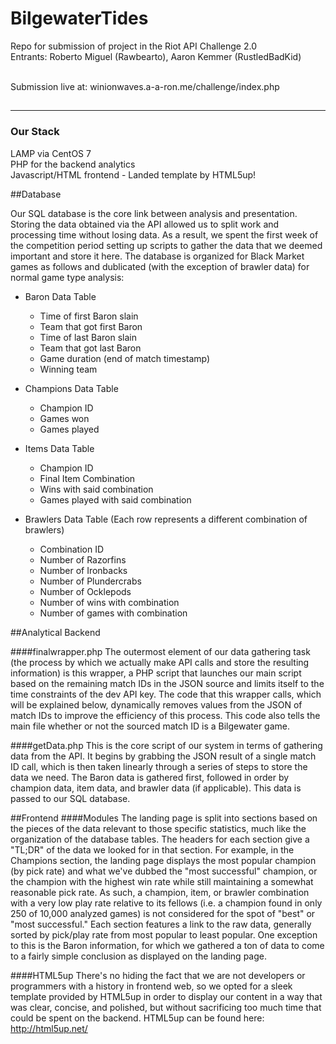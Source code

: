 # BilgewaterTides

Repo for submission of project in the Riot API Challenge 2.0 <br>
Entrants: Roberto Miguel (Rawbearto), Aaron Kemmer (RustledBadKid)<br><br>

Submission live at: winionwaves.a-a-ron.me/challenge/index.php
##
--------------------
### Our Stack
  LAMP via CentOS 7 <br>
  PHP for the backend analytics <br>
  Javascript/HTML frontend - Landed template by HTML5up! <br>
  
##Database

  Our SQL database is the core link between analysis and presentation.
  Storing the data obtained via the API allowed us to split work and processing time
  without losing data. As a result, we spent the first week of the competition period 
  setting up scripts to gather the data that we deemed important and store it here. 
  The database is organized for Black Market games as follows and dublicated (with the exception of brawler data)
  for normal game type analysis: <br>
  * Baron Data Table
    * Time of first Baron slain
    * Team that got first Baron
    * Time of last Baron slain
    * Team that got last Baron
    * Game duration (end of match timestamp)
    * Winning team
  
  * Champions Data Table
    * Champion ID
    * Games won
    * Games played

  * Items Data Table
    * Champion ID
    * Final Item Combination
    * Wins with said combination
    * Games played with said combination
    
  * Brawlers Data Table (Each row represents a different combination of brawlers)
    * Combination ID
    * Number of Razorfins
    * Number of Ironbacks
    * Number of Plundercrabs
    * Number of Ocklepods
    * Number of wins with combination
    * Number of games with combination

##Analytical Backend

####finalwrapper.php
The outermost element of our data gathering task (the process by which we actually make API calls and store the   resulting information) is this wrapper, a PHP script that launches our main script based on the remaining match IDs in the JSON source and limits itself to the time constraints of the dev API key. The code that this wrapper calls, which will be explained below, dynamically removes values from the JSON of match IDs to improve the efficiency of this process. This code also tells the main file whether or not the sourced match ID is a Bilgewater game.
  
####getData.php
This is the core script of our system in terms of gathering data from the API. It begins by grabbing the JSON result of a single match ID call, which is then taken linearly through a series of steps to store the data we need. The Baron data is gathered first, followed in order by champion data, item data, and brawler data (if applicable). This data is passed to our SQL database.

##Frontend
####Modules
The landing page is split into sections based on the pieces of the data relevant to those specific statistics, much like the organization of the database tables. The headers for each section give a "TL;DR" of the data we looked for
in that section. For example, in the Champions section, the landing page displays the most popular champion (by pick rate) and what we've dubbed the "most successful" champion, or the champion with the highest win rate while still maintaining a somewhat reasonable pick rate. As such, a champion, item, or brawler combination with a very low play rate relative to its fellows (i.e. a champion found in only 250 of 10,000 analyzed games) is not considered for the spot of "best" or "most successful." Each section features a link to the raw data, generally sorted by pick/play rate from most popular to least popular. One exception to this is the Baron information, for which we gathered a ton of data to come to a fairly simple conclusion as displayed on the landing page.

####HTML5up
There's no hiding the fact that we are not developers or programmers with a history in frontend web, so we opted for a sleek template provided by HTML5up in order to display our content in a way that was clear, concise, and polished, but without sacrificing too much time that could be spent on the backend.
HTML5up can be found here: http://html5up.net/
